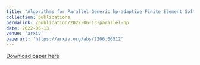 ```yaml
---
title: "Algorithms for Parallel Generic hp-adaptive Finite Element Software"
collection: publications
permalink: /publication/2022-06-13-parallel-hp
date: 2022-06-13
venue: 'arxiv'
paperurl: 'https://arxiv.org/abs/2206.06512'
---
```


<a href='https://arxiv.org/abs/2206.06512'>Download paper here</a>
